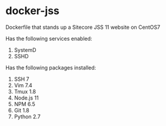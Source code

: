 # docker-jss
Dockerfile that stands up a Sitecore JSS 11 website on CentOS7

Has the following services enabled:

1. SystemD
2. SSHD

Has the following packages installed:

1. SSH 7
2. Vim 7.4
3. Tmux 1.8
4. Node.js 11
5. NPM 6.5
6. Git 1.8
7. Python 2.7
